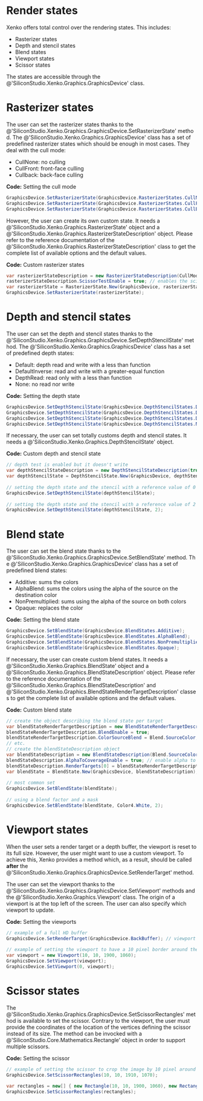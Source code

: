 # Render states

Xenko offers total control over the rendering states. This includes:

- Rasterizer states
- Depth and stencil states
- Blend states
- Viewport states
- Scissor states

The states are accessible through the @'SiliconStudio.Xenko.Graphics.GraphicsDevice' class.

# Rasterizer states

The user can set the rasterizer states thanks to the @'SiliconStudio.Xenko.Graphics.GraphicsDevice.SetRasterizerState' method. The @'SiliconStudio.Xenko.Graphics.GraphicsDevice' class has a set of predefined rasterizer states which should be enough in most cases. They deal with the cull mode:

- CullNone: no culling
- CullFront: front-face culling
- Cullback: back-face culling

**Code:** Setting the cull mode

```cs
GraphicsDevice.SetRasterizerState(GraphicsDevice.RasterizerStates.CullNone);
GraphicsDevice.SetRasterizerState(GraphicsDevice.RasterizerStates.CullFront);
GraphicsDevice.SetRasterizerState(GraphicsDevice.RasterizerStates.CullBack);
```


However, the user can create its own custom state. It needs a @'SiliconStudio.Xenko.Graphics.RasterizerState' object and a @'SiliconStudio.Xenko.Graphics.RasterizerStateDescription' object. Please refer to the reference documentation of the @'SiliconStudio.Xenko.Graphics.RasterizerStateDescription' class to get the complete list of available options and the default values.

**Code:** Custom rasterizer states

```cs
var rasterizerStateDescription = new RasterizerStateDescription(CullMode.Front);
rasterizerStateDescription.ScissorTestEnable = true; // enables the scissor test
var rasterizerState = RasterizerState.New(GraphicsDevice, rasterizerStateDescription);
GraphicsDevice.SetRasterizerState(rasterizerState);
```


# Depth and stencil states

The user can set the depth and stencil states thanks to the @'SiliconStudio.Xenko.Graphics.GraphicsDevice.SetDepthStencilState' method. The @'SiliconStudio.Xenko.Graphics.GraphicsDevice' class has a set of predefined depth states:

- Default: depth read and write with a less than function
- DefaultInverse: read and write with a greater-equal function
- DepthRead: read only with a less than function
- None: no read nor write

**Code:** Setting the depth state

```cs
GraphicsDevice.SetDepthStencilState(GraphicsDevice.DepthStencilStates.Default);
GraphicsDevice.SetDepthStencilState(GraphicsDevice.DepthStencilStates.DefaultInverse);
GraphicsDevice.SetDepthStencilState(GraphicsDevice.DepthStencilStates.DepthRead);
GraphicsDevice.SetDepthStencilState(GraphicsDevice.DepthStencilStates.None);
```


If necessary, the user can set totally customs depth and stencil states. It needs a @'SiliconStudio.Xenko.Graphics.DepthStencilState' object.

**Code:** Custom depth and stencil state

```cs
// depth test is enabled but it doesn't write
var depthStencilStateDescription = new DepthStencilStateDescription(true, false);
var depthStencilState = DepthStencilState.New(GraphicsDevice, depthStencilStateDescription);
 
// setting the depth state and the stencil with a reference value of 0
GraphicsDevice.SetDepthStencilState(depthStencilState);
 
// setting the depth state and the stencil with a reference value of 2
GraphicsDevice.SetDepthStencilState(depthStencilState, 2);
```


# Blend state

The user can set the blend state thanks to the @'SiliconStudio.Xenko.Graphics.GraphicsDevice.SetBlendState' method. The @'SiliconStudio.Xenko.Graphics.GraphicsDevice' class has a set of predefined blend states:

- Additive: sums the colors 
- AlphaBlend: sums the colors using the alpha of the source on the destination color
- NonPremultiplied: sums using the alpha of the source on both colors
- Opaque: replaces the color

**Code:** Setting the blend state

```cs
GraphicsDevice.SetBlendState(GraphicsDevice.BlendStates.Additive);
GraphicsDevice.SetBlendState(GraphicsDevice.BlendStates.AlphaBlend);
GraphicsDevice.SetBlendState(GraphicsDevice.BlendStates.NonPremultiplied);
GraphicsDevice.SetBlendState(GraphicsDevice.BlendStates.Opaque);
```


If necessary, the user can create custom blend states. It needs a @'SiliconStudio.Xenko.Graphics.BlendState' object and a @'SiliconStudio.Xenko.Graphics.BlendStateDescription' object. Please refer to the reference documentation of the @'SiliconStudio.Xenko.Graphics.BlendStateDescription' and @'SiliconStudio.Xenko.Graphics.BlendStateRenderTargetDescription' classes to get the complete list of available options and the default values.

**Code:** Custom blend state

```cs
// create the object describing the blend state per target
var blendStateRenderTargetDescription = new BlendStateRenderTargetDescription();
blendStateRenderTargetDescription.BlendEnable = true;
blendStateRenderTargetDescription.ColorSourceBlend = Blend.SourceColor;
// etc.
// create the blendStateDescription object
var blendStateDescription = new BlendStateDescription(Blend.SourceColor, Blend.InverseSourceColor);
blendStateDescription.AlphaToCoverageEnable = true; // enable alpha to coverage
blendStateDescription.RenderTargets[0] = blendStateRenderTargetDescription;
var blendState = BlendState.New(GraphicsDevice, blendStateDescription);
 
// most common set
GraphicsDevice.SetBlendState(blendState);
 
// using a blend factor and a mask
GraphicsDevice.SetBlendState(blendState, Color4.White, 2);
```


# Viewport states

When the user sets a render target or a depth buffer, the viewport is reset to its full size. However, the user might want to use a custom viewport. To achieve this, Xenko provides a method which, as a result, should be called **after** the @'SiliconStudio.Xenko.Graphics.GraphicsDevice.SetRenderTarget' method.

The user can set the viewport thanks to the @'SiliconStudio.Xenko.Graphics.GraphicsDevice.SetViewport' methods and the @'SiliconStudio.Xenko.Graphics.Viewport' class. The origin of a viewport is at the top left of the screen. The user can also specify which viewport to update.

**Code:** Setting the viewports

```cs
// example of a full HD buffer
GraphicsDevice.SetRenderTarget(GraphicsDevice.BackBuffer); // viewport automatically set at 1920*1080
 
// example of setting the viewport to have a 10 pixel border around the image in a full hd buffer (1920x1080)
var viewport = new Viewport(10, 10, 1900, 1060);
GraphicsDevice.SetViewport(viewport);
GraphicsDevice.SetViewport(0, viewport);
```


# Scissor states

The @'SiliconStudio.Xenko.Graphics.GraphicsDevice.SetScissorRectangles' method is available to set the scissor. Contrary to the viewport, the user must provide the coordinates of the location of the vertices defining the scissor instead of its size. The method can be invocked with a @'SiliconStudio.Core.Mathematics.Rectangle' object in order to support multiple scissors.

**Code:** Setting the scissor

```cs
// example of setting the scissor to crop the image by 10 pixel around it in a full hd buffer (1920x1080)
GraphicsDevice.SetScissorRectangles(10, 10, 1910, 1070);
 
var rectangles = new[] { new Rectangle(10, 10, 1900, 1060), new Rectangle(0, 0, 256, 256) };
GraphicsDevice.SetScissorRectangles(rectangles);
```


